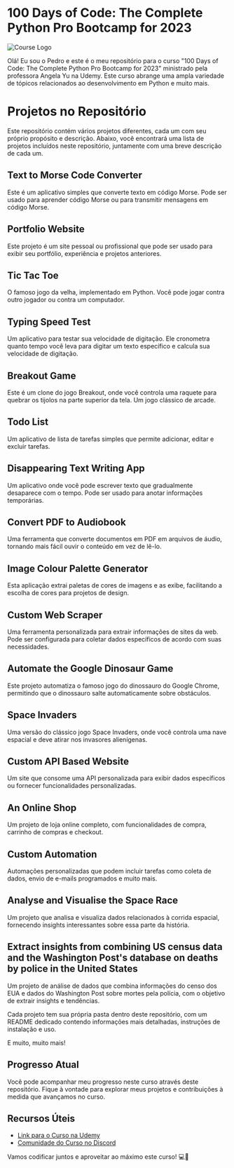 # 100 Days of Code: The Complete Python Pro Bootcamp for 2023

![Course Logo](https://www.python.org/static/img/python-logo@2x.png)

Olá! Eu sou o Pedro e este é o meu repositório para o curso "100 Days of Code: The Complete Python Pro Bootcamp for 2023" ministrado pela professora Angela Yu na Udemy. Este curso abrange uma ampla variedade de tópicos relacionados ao desenvolvimento em Python e muito mais.

# Projetos no Repositório

Este repositório contém vários projetos diferentes, cada um com seu próprio propósito e descrição. Abaixo, você encontrará uma lista de projetos incluídos neste repositório, juntamente com uma breve descrição de cada um.

## Text to Morse Code Converter

Este é um aplicativo simples que converte texto em código Morse. Pode ser usado para aprender código Morse ou para transmitir mensagens em código Morse.

## Portfolio Website

Este projeto é um site pessoal ou profissional que pode ser usado para exibir seu portfólio, experiência e projetos anteriores.

## Tic Tac Toe

O famoso jogo da velha, implementado em Python. Você pode jogar contra outro jogador ou contra um computador.

## Typing Speed Test

Um aplicativo para testar sua velocidade de digitação. Ele cronometra quanto tempo você leva para digitar um texto específico e calcula sua velocidade de digitação.

## Breakout Game

Este é um clone do jogo Breakout, onde você controla uma raquete para quebrar os tijolos na parte superior da tela. Um jogo clássico de arcade.

## Todo List

Um aplicativo de lista de tarefas simples que permite adicionar, editar e excluir tarefas.

## Disappearing Text Writing App

Um aplicativo onde você pode escrever texto que gradualmente desaparece com o tempo. Pode ser usado para anotar informações temporárias.

## Convert PDF to Audiobook

Uma ferramenta que converte documentos em PDF em arquivos de áudio, tornando mais fácil ouvir o conteúdo em vez de lê-lo.

## Image Colour Palette Generator

Esta aplicação extrai paletas de cores de imagens e as exibe, facilitando a escolha de cores para projetos de design.

## Custom Web Scraper

Uma ferramenta personalizada para extrair informações de sites da web. Pode ser configurada para coletar dados específicos de acordo com suas necessidades.

## Automate the Google Dinosaur Game

Este projeto automatiza o famoso jogo do dinossauro do Google Chrome, permitindo que o dinossauro salte automaticamente sobre obstáculos.

## Space Invaders

Uma versão do clássico jogo Space Invaders, onde você controla uma nave espacial e deve atirar nos invasores alienígenas.

## Custom API Based Website

Um site que consome uma API personalizada para exibir dados específicos ou fornecer funcionalidades personalizadas.

## An Online Shop

Um projeto de loja online completo, com funcionalidades de compra, carrinho de compras e checkout.

## Custom Automation

Automações personalizadas que podem incluir tarefas como coleta de dados, envio de e-mails programados e muito mais.

## Analyse and Visualise the Space Race

Um projeto que analisa e visualiza dados relacionados à corrida espacial, fornecendo insights interessantes sobre essa parte da história.

## Extract insights from combining US census data and the Washington Post's database on deaths by police in the United States

Um projeto de análise de dados que combina informações do censo dos EUA e dados do Washington Post sobre mortes pela polícia, com o objetivo de extrair insights e tendências.

Cada projeto tem sua própria pasta dentro deste repositório, com um README dedicado contendo informações mais detalhadas, instruções de instalação e uso.

E muito, muito mais!

## Progresso Atual

Você pode acompanhar meu progresso neste curso através deste repositório. Fique à vontade para explorar meus projetos e contribuições à medida que avançamos no curso.

## Recursos Úteis

- [Link para o Curso na Udemy](https://www.udemy.com/course/100-days-of-code/)
- [Comunidade do Curso no Discord](https://discord.com/invite/3DDPkCAU3N)

Vamos codificar juntos e aproveitar ao máximo este curso! 💻🚀
